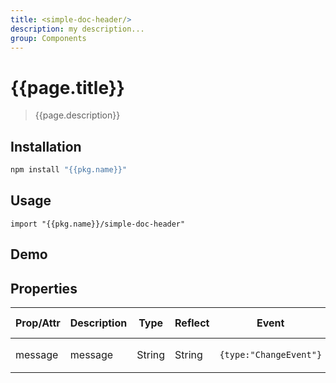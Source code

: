 ```yaml
---
title: <simple-doc-header/>
description: my description...
group: Components
---
```


# {{page.title}}

> {{page.description}}

## Installation

```bash
npm install "{{pkg.name}}"
```

## Usage

```raw
import "{{pkg.name}}/simple-doc-header"
```

## Demo

<simple-doc-header></simple-doc-header>

## Properties

| Prop/Attr | Description | Type   | Reflect | Event                  | Default Value         |
| --------- | ----------- | ------ | ------- | ---------------------- | --------------------- |
| message   | message     | String | String  | `{type:"ChangeEvent"}` | `"simple-doc-header"` |

<script type="module" src="simple-doc-header.js"><script>
